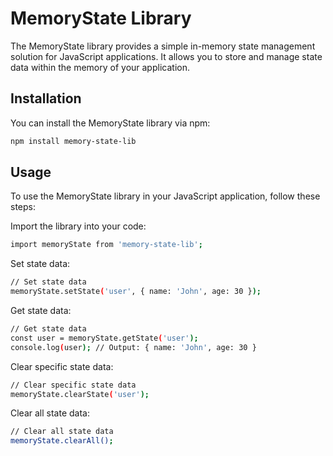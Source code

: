 # MemoryState Library

The MemoryState library provides a simple in-memory state management solution for JavaScript applications. It allows you to store and manage state data within the memory of your application.

## Installation

You can install the MemoryState library via npm:

```bash
npm install memory-state-lib
```

## Usage
To use the MemoryState library in your JavaScript application, follow these steps:

Import the library into your code:
```bash
import memoryState from 'memory-state-lib';

```

Set state data:
```bash
// Set state data
memoryState.setState('user', { name: 'John', age: 30 });
```

Get state data:
```bash
// Get state data
const user = memoryState.getState('user');
console.log(user); // Output: { name: 'John', age: 30 }
```

Clear specific state data:
```bash
// Clear specific state data
memoryState.clearState('user');
```

Clear all state data:
```bash
// Clear all state data
memoryState.clearAll();
```